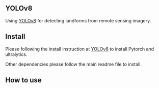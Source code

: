 ## YOLOv8
Using [YOLOv8](https://github.com/ultralytics/ultralytics) for detecting landforms 
from remote sensing imagery.

## Install
Please following the install instruction at [YOLOv8](https://github.com/ultralytics/ultralytics) 
to install Pytorch and ultralytics. 

Other dependencies please follow the main readme file to install.

## How to use

